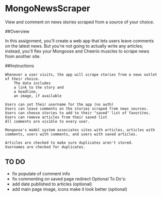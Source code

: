 # MongoNewsScraper
View and comment on news stories scraped from a source of your choice.


##Overview

In this assignment, you'll create a web app that lets users leave comments on the latest news. But you're not going to actually write any articles; instead, you'll flex your Mongoose and Cheerio muscles to scrape news from another site.

##Instructions

    Whenever a user visits, the app will scrape stories from a news outlet of their choice. 
        The data includes
        a link to the story and 
        a headline, 
        an image, if available
    
    Users can set their username for the app (no auth)
    Users can leave comments on the stories scraped from news sources. 
    Users can choose stories to add to their "saved" list of favorites.
    Users can remove articles from their saved list 
    All comments are visible to every user.

    Mongoose's model system associates sites with articles, articles with comments, users with comments, and users with saved articles.

    Articles are checked to make sure duplicates aren't stored.
    Usernames are checked for duplicates.

## TO DO
* fix populate of comment info
* fix commenting on saved page redirect
Optional To Do's:
* add date published to articles (optional)
* add main page image, icons make it look better (optional)
